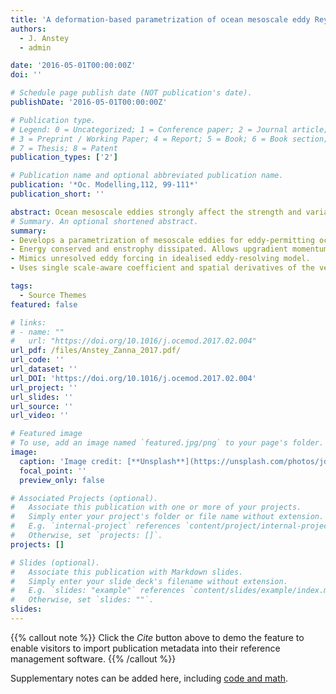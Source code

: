 ```yaml
---
title: 'A deformation-based parametrization of ocean mesoscale eddy Reynolds stresses'
authors:
  - J. Anstey
  - admin

date: '2016-05-01T00:00:00Z'
doi: ''

# Schedule page publish date (NOT publication's date).
publishDate: '2016-05-01T00:00:00Z'

# Publication type.
# Legend: 0 = Uncategorized; 1 = Conference paper; 2 = Journal article;
# 3 = Preprint / Working Paper; 4 = Report; 5 = Book; 6 = Book section;
# 7 = Thesis; 8 = Patent
publication_types: ['2']

# Publication name and optional abbreviated publication name.
publication: '*Oc. Modelling,112, 99-111*'
publication_short: ''

abstract: Ocean mesoscale eddies strongly affect the strength and variability of large-scale ocean jets such as the Gulf Stream and Kuroshio Extension. Their spatial scales are too small to be fully resolved in many current climate models and hence their effects on the large-scale circulation need to be parametrized. Here we propose a parametrization of mesoscale eddy momentum fluxes based on large-scale flow deformation. The parametrization is argued to be suitable for use in eddy-permitting ocean general circulation models, and is motivated by an analogy between turbulence in Newtonian fluids (such as water) and laminar flow in non-Newtonian fluids. A primitive-equations model in an idealised double-gyre configuration at eddy-resolving horizontal resolution is used to diagnose the relationship between the proposed closure and the eddy fluxes resolved by the model. Favourable correlations suggest the closure could provide an appropriate deterministic parametrization of mesoscale eddies. The relationship between the closure and different representations of the Reynolds stress tensor is also described. The parametrized forcing possesses the key quasi-geostrophic turbulence properties of energy conservation and enstrophy dissipation, and allows for upgradient fluxes leading to the sharpening of vorticity gradients. The implementation of the closure for eddy-permitting ocean models requires only velocity derivatives and a single parameter that scales with model resolution.
# Summary. An optional shortened abstract.
summary: 
- Develops a parametrization of mesoscale eddies for eddy-permitting ocean models.
- Energy conserved and enstrophy dissipated. Allows upgradient momentum transfers.
- Mimics unresolved eddy forcing in idealised eddy-resolving model.
- Uses single scale-aware coefficient and spatial derivatives of the velocity.

tags:
  - Source Themes
featured: false

# links:
# - name: ""
#   url: "https://doi.org/10.1016/j.ocemod.2017.02.004"
url_pdf: /files/Anstey_Zanna_2017.pdf/
url_code: ''
url_dataset: ''
url_DOI: 'https://doi.org/10.1016/j.ocemod.2017.02.004'
url_project: ''
url_slides: ''
url_source: ''
url_video: ''

# Featured image
# To use, add an image named `featured.jpg/png` to your page's folder.
image:
  caption: 'Image credit: [**Unsplash**](https://unsplash.com/photos/jdD8gXaTZsc)'
  focal_point: ''
  preview_only: false

# Associated Projects (optional).
#   Associate this publication with one or more of your projects.
#   Simply enter your project's folder or file name without extension.
#   E.g. `internal-project` references `content/project/internal-project/index.md`.
#   Otherwise, set `projects: []`.
projects: []

# Slides (optional).
#   Associate this publication with Markdown slides.
#   Simply enter your slide deck's filename without extension.
#   E.g. `slides: "example"` references `content/slides/example/index.md`.
#   Otherwise, set `slides: ""`.
slides:
---
```


{{% callout note %}}
Click the _Cite_ button above to demo the feature to enable visitors to import publication metadata into their reference management software.
{{% /callout %}}

Supplementary notes can be added here, including [code and math](https://wowchemy.com/docs/content/writing-markdown-latex/).
